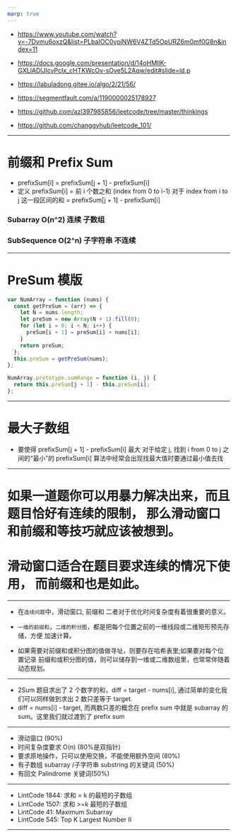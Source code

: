 ```yaml
---
marp: true
---
```


- https://www.youtube.com/watch?v=-7Dvmu6oxzQ&list=PLbaIOC0vpjNW6V4ZTd5OpURZ6m0mf0G8n&index=11
- https://docs.google.com/presentation/d/14oHMlIK-GXLlADlJIcvPcIx_cHTKWcOv-sOve5L2Aqw/edit#slide=id.p

- https://labuladong.gitee.io/algo/2/21/56/

- https://segmentfault.com/a/1190000025178927

- https://github.com/azl397985856/leetcode/tree/master/thinkings

- https://github.com/changgyhub/leetcode_101/

---

# 前缀和 Prefix Sum

- prefixSum[i] = prefixSum[j + 1] - prefixSum[i]
- 定义 prefixSum[i] = 前 i 个数之和 (index from 0 to i-1) 对于 index from i to j 这一段区间的和 = prefixSum[j + 1] - prefixSum[i]

### Subarray O(n^2) 连续 子数组

### SubSequence O(2^n) 子字符串 不连续

---

# PreSum 模版

```js
var NumArray = function (nums) {
  const getPreSum = (arr) => {
    let N = nums.length;
    let preSum = new Array(N + 1).fill(0);
    for (let i = 0; i < N; i++) {
      preSum[i + 1] = preSum[i] + nums[i];
    }
    return preSum;
  };
  this.preSum = getPreSum(nums);
};

NumArray.prototype.sumRange = function (i, j) {
  return this.preSum[j + 1] - this.preSum[i];
};
```

---

# 最大子数组

- 要使得 prefixSum[j + 1] - prefixSum[i] 最大 对于给定 j, 找到 i from 0 to j 之间的“最小”的 prefixSum[i] 算法中经常会出现找最大值时要通过最小值去找

---

# 如果一道题你可以用暴力解决出来，而且题目恰好有连续的限制， 那么滑动窗口和前缀和等技巧就应该被想到。

# 滑动窗口适合在题目要求连续的情况下使用， 而前缀和也是如此。

---

- 在`连续问题`中，滑动窗口, 前缀和 二者对于优化时间复杂度有着很重要的意义。
- `一维的前缀和`，`二维的积分图`，都是把每个位置之前的一维线段或二维矩形预先存储，方便 加速计算。

- 如果需要对前缀和或积分图的值做寻址，则要存在哈希表里;如果要对每个位置记录 前缀和或积分图的值，则可以储存到一维或二维数组里，也常常伴随着动态规划。

---

- 2Sum 题目求出了 2 个数字的和，diff = target - nums[i], 通过简单的变化我们可以同样做到求出 2 数只差等于 target.
- diff = nums[i] - target, 而两数只差的概念在 prefix sum 中就是 subarray 的 sum。这里我们就过渡到了 prefix sum

---

- 滑动窗口 (90%)
- 时间复杂度要求 O(n) (80%是双指针)
- 要求原地操作，只可以使用交换，不能使用额外空间 (80%)
- 有子数组 subarray /子字符串 substring 的关键词 (50%)
- 有回文 Palindrome 关键词(50%)

---

- LintCode 1844: 求和 = k 的最短的子数组
- LintCode 1507: 求和 >=k 最短的子数组
- LintCode 41: Maximum Subarray
- LintCode 545: Top K Largest Number II

---
